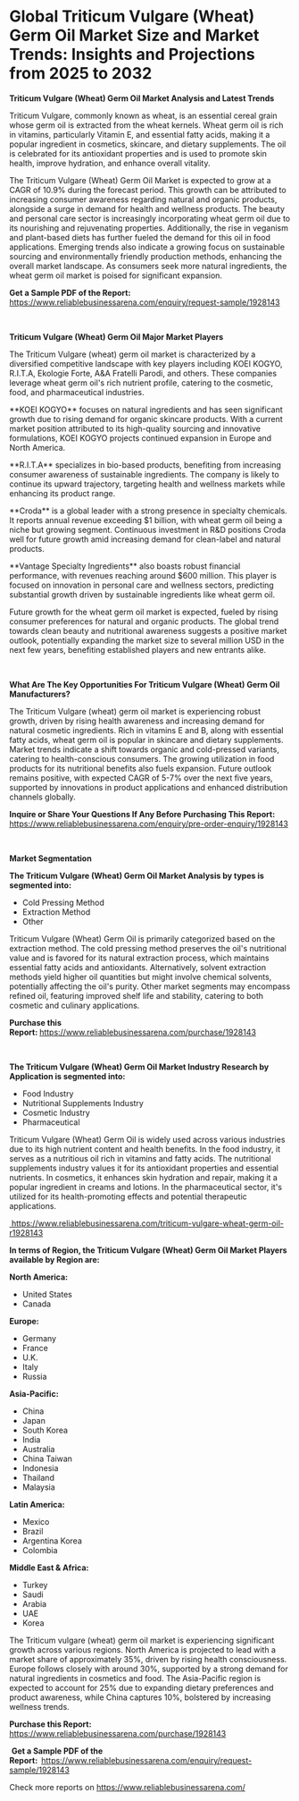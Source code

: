 <p><h1>Global Triticum Vulgare (Wheat) Germ Oil Market Size and Market Trends: Insights and Projections from 2025 to 2032</h1></p><p><strong>Triticum Vulgare (Wheat) Germ Oil Market Analysis and Latest Trends</strong></p>
<p><p>Triticum Vulgare, commonly known as wheat, is an essential cereal grain whose germ oil is extracted from the wheat kernels. Wheat germ oil is rich in vitamins, particularly Vitamin E, and essential fatty acids, making it a popular ingredient in cosmetics, skincare, and dietary supplements. The oil is celebrated for its antioxidant properties and is used to promote skin health, improve hydration, and enhance overall vitality.</p><p>The Triticum Vulgare (Wheat) Germ Oil Market is expected to grow at a CAGR of 10.9% during the forecast period. This growth can be attributed to increasing consumer awareness regarding natural and organic products, alongside a surge in demand for health and wellness products. The beauty and personal care sector is increasingly incorporating wheat germ oil due to its nourishing and rejuvenating properties. Additionally, the rise in veganism and plant-based diets has further fueled the demand for this oil in food applications. Emerging trends also indicate a growing focus on sustainable sourcing and environmentally friendly production methods, enhancing the overall market landscape. As consumers seek more natural ingredients, the wheat germ oil market is poised for significant expansion.</p></p>
<p><strong>Get a Sample PDF of the Report:&nbsp;</strong> <a href="https://www.reliablebusinessarena.com/enquiry/request-sample/1928143?utm_campaign=3173&utm_medium=2&utm_source=Github&utm_content=ia&utm_term=29032025&utm_id=triticum-vulgare-wheat-germ-oil">https://www.reliablebusinessarena.com/enquiry/request-sample/1928143</a></p>
<p>&nbsp;</p>
<p><strong>Triticum Vulgare (Wheat) Germ Oil Major Market Players</strong></p>
<p><p>The Triticum Vulgare (wheat) germ oil market is characterized by a diversified competitive landscape with key players including KOEI KOGYO, R.I.T.A, Ekologie Forte, A&A Fratelli Parodi, and others. These companies leverage wheat germ oil's rich nutrient profile, catering to the cosmetic, food, and pharmaceutical industries.</p><p>**KOEI KOGYO** focuses on natural ingredients and has seen significant growth due to rising demand for organic skincare products. With a current market position attributed to its high-quality sourcing and innovative formulations, KOEI KOGYO projects continued expansion in Europe and North America.</p><p>**R.I.T.A** specializes in bio-based products, benefiting from increasing consumer awareness of sustainable ingredients. The company is likely to continue its upward trajectory, targeting health and wellness markets while enhancing its product range.</p><p>**Croda** is a global leader with a strong presence in specialty chemicals. It reports annual revenue exceeding $1 billion, with wheat germ oil being a niche but growing segment. Continuous investment in R&D positions Croda well for future growth amid increasing demand for clean-label and natural products.</p><p>**Vantage Specialty Ingredients** also boasts robust financial performance, with revenues reaching around $600 million. This player is focused on innovation in personal care and wellness sectors, predicting substantial growth driven by sustainable ingredients like wheat germ oil.</p><p>Future growth for the wheat germ oil market is expected, fueled by rising consumer preferences for natural and organic products. The global trend towards clean beauty and nutritional awareness suggests a positive market outlook, potentially expanding the market size to several million USD in the next few years, benefiting established players and new entrants alike.</p></p>
<p>&nbsp;</p>
<p><strong>What Are The Key Opportunities For Triticum Vulgare (Wheat) Germ Oil Manufacturers?</strong></p>
<p><p>The Triticum Vulgare (wheat) germ oil market is experiencing robust growth, driven by rising health awareness and increasing demand for natural cosmetic ingredients. Rich in vitamins E and B, along with essential fatty acids, wheat germ oil is popular in skincare and dietary supplements. Market trends indicate a shift towards organic and cold-pressed variants, catering to health-conscious consumers. The growing utilization in food products for its nutritional benefits also fuels expansion. Future outlook remains positive, with expected CAGR of 5-7% over the next five years, supported by innovations in product applications and enhanced distribution channels globally.</p></p>
<p><strong>Inquire or Share Your Questions If Any Before Purchasing This Report:</strong> <a href="https://www.reliablebusinessarena.com/enquiry/pre-order-enquiry/1928143?utm_campaign=3173&utm_medium=2&utm_source=Github&utm_content=ia&utm_term=29032025&utm_id=triticum-vulgare-wheat-germ-oil">https://www.reliablebusinessarena.com/enquiry/pre-order-enquiry/1928143</a></p>
<p>&nbsp;</p>
<p><strong>Market Segmentation</strong></p>
<p><strong>The Triticum Vulgare (Wheat) Germ Oil Market Analysis by types is segmented into:</strong></p>
<p><ul><li>Cold Pressing Method</li><li>Extraction Method</li><li>Other</li></ul></p>
<p><p>Triticum Vulgare (Wheat) Germ Oil is primarily categorized based on the extraction method. The cold pressing method preserves the oil's nutritional value and is favored for its natural extraction process, which maintains essential fatty acids and antioxidants. Alternatively, solvent extraction methods yield higher oil quantities but might involve chemical solvents, potentially affecting the oil's purity. Other market segments may encompass refined oil, featuring improved shelf life and stability, catering to both cosmetic and culinary applications.</p></p>
<p><strong>Purchase this Report:&nbsp;</strong><a href="https://www.reliablebusinessarena.com/purchase/1928143?utm_campaign=3173&utm_medium=2&utm_source=Github&utm_content=ia&utm_term=29032025&utm_id=triticum-vulgare-wheat-germ-oil">https://www.reliablebusinessarena.com/purchase/1928143</a></p>
<p>&nbsp;</p>
<p><strong>The Triticum Vulgare (Wheat) Germ Oil Market Industry Research by Application is segmented into:</strong></p>
<p><ul><li>Food Industry</li><li>Nutritional Supplements Industry</li><li>Cosmetic Industry</li><li>Pharmaceutical</li></ul></p>
<p><p>Triticum Vulgare (Wheat) Germ Oil is widely used across various industries due to its high nutrient content and health benefits. In the food industry, it serves as a nutritious oil rich in vitamins and fatty acids. The nutritional supplements industry values it for its antioxidant properties and essential nutrients. In cosmetics, it enhances skin hydration and repair, making it a popular ingredient in creams and lotions. In the pharmaceutical sector, it's utilized for its health-promoting effects and potential therapeutic applications.</p></p>
<p><a href="https://www.reliablebusinessarena.com/triticum-vulgare-wheat-germ-oil-r1928143?utm_campaign=3173&utm_medium=2&utm_source=Github&utm_content=ia&utm_term=29032025&utm_id=triticum-vulgare-wheat-germ-oil">&nbsp;https://www.reliablebusinessarena.com/triticum-vulgare-wheat-germ-oil-r1928143</a></p>
<p><strong>In terms of Region, the Triticum Vulgare (Wheat) Germ Oil Market Players available by Region are:</strong></p>
<p>
    <p> <strong> North America: </strong>
        <ul>
            <li>United States</li>
            <li>Canada</li>
        </ul>
        </p> 
    <p> <strong> Europe: </strong>
        <ul>
            <li>Germany</li>
            <li>France</li>
            <li>U.K.</li>
            <li>Italy</li>
            <li>Russia</li>
        </ul>
        </p> 
    <p> <strong> Asia-Pacific: </strong>
        <ul>
            <li>China</li>
            <li>Japan</li>
            <li>South Korea</li>
            <li>India</li>
            <li>Australia</li>
            <li>China Taiwan</li>
            <li>Indonesia</li>
            <li>Thailand</li>
            <li>Malaysia</li>
        </ul>
        </p> 
    <p> <strong> Latin America: </strong>
        <ul>
            <li>Mexico</li>
            <li>Brazil</li>
            <li>Argentina Korea</li>
            <li>Colombia</li>
        </ul>
        </p> 
    <p> <strong> Middle East & Africa: </strong>
        <ul>
            <li>Turkey</li>
            <li>Saudi</li>
            <li>Arabia</li>
            <li>UAE</li>
            <li>Korea</li>
        </ul>
    </p>
    </p>
<p><p>The Triticum vulgare (wheat) germ oil market is experiencing significant growth across various regions. North America is projected to lead with a market share of approximately 35%, driven by rising health consciousness. Europe follows closely with around 30%, supported by a strong demand for natural ingredients in cosmetics and food. The Asia-Pacific region is expected to account for 25% due to expanding dietary preferences and product awareness, while China captures 10%, bolstered by increasing wellness trends.</p></p>
<p><strong>Purchase this Report: </strong><a href="https://www.reliablebusinessarena.com/purchase/1928143?utm_campaign=3173&utm_medium=2&utm_source=Github&utm_content=ia&utm_term=29032025&utm_id=triticum-vulgare-wheat-germ-oil">https://www.reliablebusinessarena.com/purchase/1928143</a></p>
<p>&nbsp;<strong>Get a Sample PDF of the Report:&nbsp;&nbsp;</strong><a href="https://www.reliablebusinessarena.com/enquiry/request-sample/1928143?utm_campaign=3173&utm_medium=2&utm_source=Github&utm_content=ia&utm_term=29032025&utm_id=triticum-vulgare-wheat-germ-oil">https://www.reliablebusinessarena.com/enquiry/request-sample/1928143</a></p>
<p><strong></strong></p>
<p>Check more reports on <a href="https://www.reliablebusinessarena.com/?utm_campaign=3173&utm_medium=2&utm_source=Github&utm_content=ia&utm_term=29032025&utm_id=triticum-vulgare-wheat-germ-oil">https://www.reliablebusinessarena.com/</a></p>
